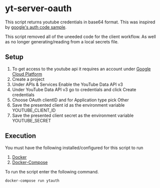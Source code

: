 # yt-server-oauth
This script returns youtube credentials in base64 format. This was inspired by [google's auth code sample](https://github.com/youtube/api-samples/blob/master/go/oauth2.go).

This script removed all of the uneeded code for the client workflow. As well as no longer generating/reading from a local secrets file.

## Setup
1. To get access to the youtube api it requires an account under [Google Cloud Platform](https://cloud.google.com/)
2. Create a project
3. Under APIs & Services Enable the YouTube Data API v3 
4. Under YouTube Data API v3 go to credentials and click Create credentials
5. Choose OAuth clientID and for Application type pick Other
6. Save the presented client id as the environment variable YOUTUBE_CLIENT_ID 
7. Save the presented client secret as the environment variable YOUTUBE_SECRET

## Execution
You must have the following installed/configured for this script to run<br />
1. [Docker](https://www.docker.com/community-edition)
2. [Docker-Compose](https://docs.docker.com/compose/)

To run the script enter the following command.
```bash
docker-compose run ytauth
```